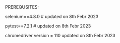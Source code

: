 PREREQUSITES:

selenium==4.8.0  # updated on 8th Febr 2023

pytest==7.2.1    # updated on 8th Febr 2023

chromedriver version = 110 updated on 8th Febr 2023
